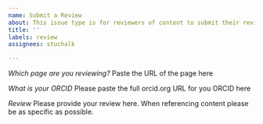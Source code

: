 ```yaml
---
name: Submit a Review
about: This issue type is for reviewers of content to submit their review
title: ''
labels: review
assignees: stuchalk

---
```


*Which page are you reviewing?*
Paste the URL of the page here

*What is your ORCID*
Please paste the full orcid.org URL for you ORCID here

*Review*
Please provide your review here.  When referencing content please be as specific as possible.
